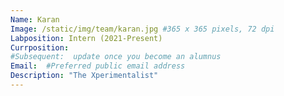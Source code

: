 ```yaml
---
Name: Karan
Image: /static/img/team/karan.jpg #365 x 365 pixels, 72 dpi
Labposition: Intern (2021-Present)
Currposition: 
#Subsequent:  update once you become an alumnus
Email:  #Preferred public email address
Description: "The Xperimentalist"
---
```


